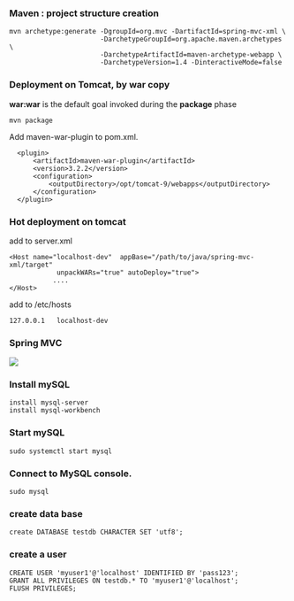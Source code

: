 ### Maven : project structure creation

    mvn archetype:generate -DgroupId=org.mvc -DartifactId=spring-mvc-xml \
                           -DarchetypeGroupId=org.apache.maven.archetypes \
                           -DarchetypeArtifactId=maven-archetype-webapp \
                           -DarchetypeVersion=1.4 -DinteractiveMode=false


### Deployment on Tomcat, by war copy
**war:war** is the default goal invoked during the **package** phase  

    mvn package
    
Add maven-war-plugin to pom.xml.  

~~~
  <plugin>
      <artifactId>maven-war-plugin</artifactId>
      <version>3.2.2</version>
      <configuration>
          <outputDirectory>/opt/tomcat-9/webapps</outputDirectory>
      </configuration>
  </plugin>
~~~


### Hot deployment on tomcat 
add to server.xml  

~~~
<Host name="localhost-dev"  appBase="/path/to/java/spring-mvc-xml/target"
            unpackWARs="true" autoDeploy="true">
           ....
</Host>
~~~

add to /etc/hosts

    127.0.0.1   localhost-dev


### Spring MVC
![](../../documemtations/images/java/spring-mvc.png)


### Install mySQL 
    install mysql-server
    install mysql-workbench


### Start mySQL      
    sudo systemctl start mysql

### Connect to MySQL console.    
    sudo mysql 


### create data base
    create DATABASE testdb CHARACTER SET 'utf8';
    
### create a user
    CREATE USER 'myuser1'@'localhost' IDENTIFIED BY 'pass123';
    GRANT ALL PRIVILEGES ON testdb.* TO 'myuser1'@'localhost';
    FLUSH PRIVILEGES;



